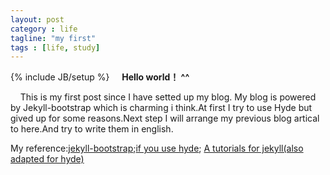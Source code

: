```yaml
---
layout: post
category : life
tagline: "my first"
tags : [life, study]
---
```

{% include JB/setup %}
&nbsp;&nbsp;&nbsp;&nbsp;<b>Hello world！ ^^</b>

&nbsp;&nbsp;&nbsp;&nbsp;This is my first post since I have setted up my blog. My blog is powered by Jekyll-bootstrap which is charming i think.At first I try to use Hyde but gived up for some reasons.Next step I will arrange my previous blog artical to here.And try to write them in english.

My reference:[jekyll-bootstrap](http://jekyllbootstrap.com/);[if you use hyde](http://hyde.github.io/); [A tutorials for jekyll(also adapted for hyde)](http://www.soimort.org/posts/101/)
